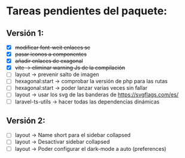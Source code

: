# Tareas pendientes del paquete:

## Versión 1:

* [x] ~~modificar font-weit enlaces sc~~
* [x] ~~pasar iconos a componentes~~
* [x] ~~añadir enlaces de exagonal~~
* [X] ~~vite -> eliminar warning Js de la compilación~~
* [ ] layout -> prevenir salto de imagen
* [ ] hexagonal:start -> comprobar la versión de php para las rutas
* [ ] hexagonal:start -> poder lanzar varias veces sin fallar
* [ ] layout -> usar los svg de las banderas de https://svgflags.com/es/
* [ ] laravel-ts-utils -> hacer todas las dependencias dinámicas

## Versión 2:

* [ ] layout -> Name short para el sidebar collapsed
* [ ] layout -> Desactivar sidebar collapsed
* [ ] layout -> Poder configurar el dark-mode a auto (preferences)
